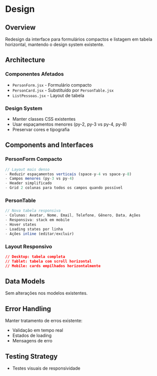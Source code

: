 # Design

## Overview

Redesign da interface para formulários compactos e listagem em tabela horizontal, mantendo o design system existente.

## Architecture

### Componentes Afetados
- `PersonForm.jsx` - Formulário compacto
- `PersonCard.jsx` - Substituído por `PersonTable.jsx`
- `ListPessoas.jsx` - Layout de tabela

### Design System
- Manter classes CSS existentes
- Usar espaçamentos menores (py-2, py-3 vs py-4, py-8)
- Preservar cores e tipografia

## Components and Interfaces

### PersonForm Compacto
```jsx
// Layout mais denso
- Reduzir espaçamentos verticais (space-y-4 vs space-y-8)
- Campos menores (py-3 vs py-4)
- Header simplificado
- Grid 2 colunas para todos os campos quando possível
```

### PersonTable
```jsx
// Nova tabela responsiva
- Colunas: Avatar, Nome, Email, Telefone, Gênero, Data, Ações
- Responsiva: stack em mobile
- Hover states
- Loading states por linha
- Ações inline (editar/excluir)
```

### Layout Responsivo
```css
// Desktop: tabela completa
// Tablet: tabela com scroll horizontal
// Mobile: cards empilhados horizontalmente
```

## Data Models

Sem alterações nos modelos existentes.

## Error Handling

Manter tratamento de erros existente:
- Validação em tempo real
- Estados de loading
- Mensagens de erro

## Testing Strategy

- Testes visuais de responsividade